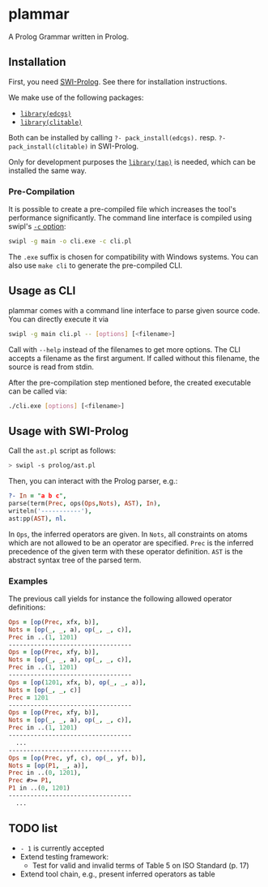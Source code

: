# plammar

A Prolog Grammar written in Prolog.

## Installation

First, you need [SWI-Prolog](http://www.swi-prolog.org/). See there for installation instructions.

We make use of the following packages:
- [`library(edcgs)`](https://github.com/fnogatz/edcgs)
- [`library(clitable)`](https://github.com/fnogatz/clitable)

Both can be installed by calling `?- pack_install(edcgs).` resp. `?- pack_install(clitable)` in SWI-Prolog.

Only for development purposes the [`library(tap)`](https://github.com/mndrix/tap) is needed, which can be installed the same way.

### Pre-Compilation

It is possible to create a pre-compiled file which increases the tool's performance significantly. The command line interface is compiled using swipl's [`-c` option](http://www.swi-prolog.org/pldoc/doc_for?object=section%282,%272.10%27,swi%28%27/doc/Manual/compilation.html%27%29%29):

```sh
swipl -g main -o cli.exe -c cli.pl
```

The `.exe` suffix is chosen for compatibility with Windows systems. You can also use `make cli` to generate the pre-compiled CLI.

## Usage as CLI

plammar comes with a command line interface to parse given source code. You can directly execute it via

```sh
swipl -g main cli.pl -- [options] [<filename>]
```

Call with `--help` instead of the filenames to get more options. The CLI accepts a filename as the first argument. If called without this filename, the source is read from stdin.

After the pre-compilation step mentioned before, the created executable can be called via:

```sh
./cli.exe [options] [<filename>]
```

## Usage with SWI-Prolog

Call the `ast.pl` script as follows:

```sh
> swipl -s prolog/ast.pl
```

Then, you can interact with the Prolog parser, e.g.:

```prolog
?- In = "a b c",
parse(term(Prec, ops(Ops,Nots), AST), In),
writeln('-----------'),
ast:pp(AST), nl.
```

In `Ops`, the inferred operators are given. In `Nots`, all constraints on atoms which are not allowed to be an operator are specified. `Prec` is the inferred precedence of the given term with these operator definition. `AST` is the abstract syntax tree of the parsed term.

### Examples

The previous call yields for instance the following allowed operator definitions:

```prolog
Ops = [op(Prec, xfx, b)],
Nots = [op(_, _, a), op(_, _, c)],
Prec in ..(1, 1201)
----------------------------------
Ops = [op(Prec, xfy, b)],
Nots = [op(_, _, a), op(_, _, c)],
Prec in ..(1, 1201)
----------------------------------
Ops = [op(1201, xfx, b), op(_, _, a)],
Nots = [op(_, _, c)]
Prec = 1201
----------------------------------
Ops = [op(Prec, xfy, b)],
Nots = [op(_, _, a), op(_, _, c)],
Prec in ..(1, 1201)
----------------------------------
  ...
----------------------------------
Ops = [op(Prec, yf, c), op(_, yf, b)],
Nots = [op(P1, _, a)],
Prec in ..(0, 1201),
Prec #>= P1,
P1 in ..(0, 1201)
----------------------------------
  ...
```

## TODO list

- `- 1` is currently accepted
- Extend testing framework:
  - Test for valid and invalid terms of Table 5 on ISO Standard (p. 17)
- Extend tool chain, e.g., present inferred operators as table
